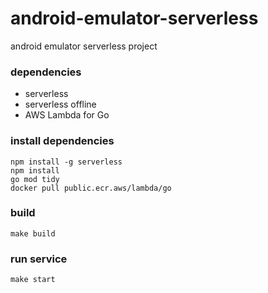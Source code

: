 # android-emulator-serverless
android emulator serverless project


### dependencies

- serverless
- serverless offline
- AWS Lambda for Go


### install dependencies

```
npm install -g serverless
npm install
go mod tidy
docker pull public.ecr.aws/lambda/go
```

### build

```
make build
```

### run service
```
make start
```